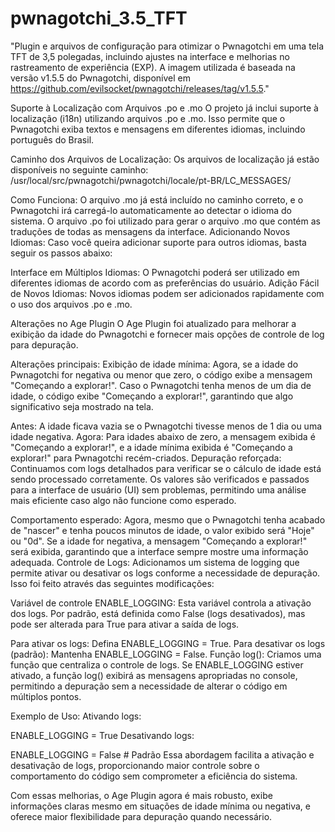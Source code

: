# pwnagotchi_3.5_TFT
"Plugin e arquivos de configuração para otimizar o Pwnagotchi em uma tela TFT de 3,5 polegadas, incluindo ajustes na interface e melhorias no rastreamento de experiência (EXP). A imagem utilizada é baseada na versão v1.5.5 do Pwnagotchi, disponível em https://github.com/evilsocket/pwnagotchi/releases/tag/v1.5.5."


Suporte à Localização com Arquivos .po e .mo
O projeto já inclui suporte à localização (i18n) utilizando arquivos .po e .mo. Isso permite que o Pwnagotchi exiba textos e mensagens em diferentes idiomas, incluindo português do Brasil.

Caminho dos Arquivos de Localização:
Os arquivos de localização já estão disponíveis no seguinte caminho:
/usr/local/src/pwnagotchi/pwnagotchi/locale/pt-BR/LC_MESSAGES/

Como Funciona:
O arquivo .mo já está incluído no caminho correto, e o Pwnagotchi irá carregá-lo automaticamente ao detectar o idioma do sistema.
O arquivo .po foi utilizado para gerar o arquivo .mo que contém as traduções de todas as mensagens da interface.
Adicionando Novos Idiomas:
Caso você queira adicionar suporte para outros idiomas, basta seguir os passos abaixo:

Interface em Múltiplos Idiomas: O Pwnagotchi poderá ser utilizado em diferentes idiomas de acordo com as preferências do usuário.
Adição Fácil de Novos Idiomas: Novos idiomas podem ser adicionados rapidamente com o uso dos arquivos .po e .mo.


Alterações no Age Plugin
O Age Plugin foi atualizado para melhorar a exibição da idade do Pwnagotchi e fornecer mais opções de controle de log para depuração.

Alterações principais:
Exibição de idade mínima: Agora, se a idade do Pwnagotchi for negativa ou menor que zero, o código exibe a mensagem "Começando a explorar!".
Caso o Pwnagotchi tenha menos de um dia de idade, o código exibe "Começando a explorar!", garantindo que algo significativo seja mostrado na tela.

Antes: A idade ficava vazia se o Pwnagotchi tivesse menos de 1 dia ou uma idade negativa.
Agora: Para idades abaixo de zero, a mensagem exibida é "Começando a explorar!", e a idade mínima exibida é "Começando a explorar!" para Pwnagotchi recém-criados.
Depuração reforçada: Continuamos com logs detalhados para verificar se o cálculo de idade está sendo processado corretamente. Os valores são verificados e
passados para a interface de usuário (UI) sem problemas, permitindo uma análise mais eficiente caso algo não funcione como esperado.

Comportamento esperado:
Agora, mesmo que o Pwnagotchi tenha acabado de "nascer" e tenha poucos minutos de idade, o valor exibido será "Hoje" ou "0d". Se a idade for negativa,
a mensagem "Começando a explorar!" será exibida, garantindo que a interface sempre mostre uma informação adequada.
Controle de Logs:
Adicionamos um sistema de logging que permite ativar ou desativar os logs conforme a necessidade de depuração. Isso foi feito através das seguintes modificações:

Variável de controle ENABLE_LOGGING: Esta variável controla a ativação dos logs. Por padrão, está definida como False (logs desativados), mas pode ser alterada para True para ativar a saída de logs.

Para ativar os logs: Defina ENABLE_LOGGING = True.
Para desativar os logs (padrão): Mantenha ENABLE_LOGGING = False.
Função log(): Criamos uma função que centraliza o controle de logs. Se ENABLE_LOGGING estiver ativado, a função log() exibirá as mensagens apropriadas no console,
permitindo a depuração sem a necessidade de alterar o código em múltiplos pontos.

Exemplo de Uso:
Ativando logs:

ENABLE_LOGGING = True
Desativando logs:

ENABLE_LOGGING = False  # Padrão
Essa abordagem facilita a ativação e desativação de logs, proporcionando maior controle sobre o comportamento do código sem comprometer a eficiência do sistema.

Com essas melhorias, o Age Plugin agora é mais robusto, exibe informações claras mesmo em situações de idade mínima ou negativa, e oferece maior flexibilidade para depuração quando necessário.


